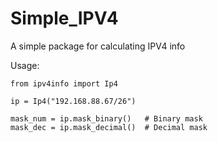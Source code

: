# Simple_IPV4
A simple package for calculating IPV4 info


Usage:

	from ipv4info import Ip4

	ip = Ip4("192.168.88.67/26")
  
	mask_num = ip.mask_binary()   # Binary mask
	mask_dec = ip.mask_decimal()  # Decimal mask
